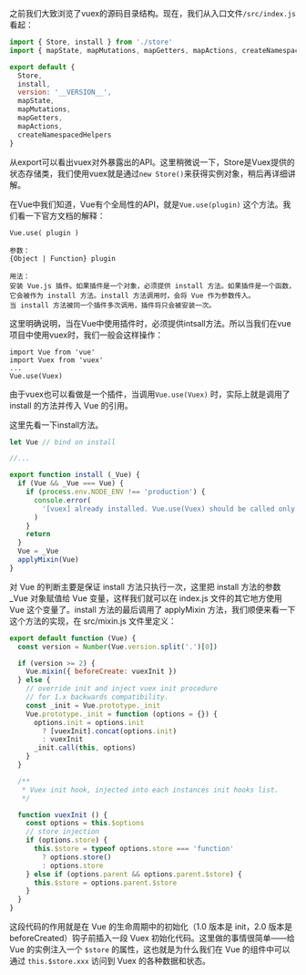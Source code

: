 之前我们大致浏览了vuex的源码目录结构。现在，我们从入口文件`/src/index.js`看起：

```js
import { Store, install } from './store'
import { mapState, mapMutations, mapGetters, mapActions, createNamespacedHelpers } from './helpers'

export default {
  Store,
  install,
  version: '__VERSION__',
  mapState,
  mapMutations,
  mapGetters,
  mapActions,
  createNamespacedHelpers
}
```

从export可以看出vuex对外暴露出的API。这里稍微说一下，Store是Vuex提供的状态存储类，我们使用vuex就是通过`new Store()`来获得实例对象，稍后再详细讲解。

在Vue中我们知道，Vue有个全局性的API，就是`Vue.use(plugin)` 这个方法。我们看一下官方文档的解释：

```
Vue.use( plugin )

参数：
{Object | Function} plugin

用法：
安装 Vue.js 插件。如果插件是一个对象，必须提供 install 方法。如果插件是一个函数，它会被作为 install 方法。install 方法调用时，会将 Vue 作为参数传入。
当 install 方法被同一个插件多次调用，插件将只会被安装一次。
```

这里明确说明，当在Vue中使用插件时，必须提供intsall方法。所以当我们在vue项目中使用vuex时，我们一般会这样操作：

```
import Vue from 'vue'
import Vuex from 'vuex'
...
Vue.use(Vuex)
```

由于vuex也可以看做是一个插件，当调用`Vue.use(Vuex)` 时，实际上就是调用了 install 的方法并传入 Vue 的引用。

这里先看一下install方法。

```js
let Vue // bind on install

//...

export function install (_Vue) {
  if (Vue && _Vue === Vue) {
    if (process.env.NODE_ENV !== 'production') {
      console.error(
        '[vuex] already installed. Vue.use(Vuex) should be called only once.'
      )
    }
    return
  }
  Vue = _Vue
  applyMixin(Vue)
}
```

对 Vue 的判断主要是保证 install 方法只执行一次，这里把 install 方法的参数 _Vue 对象赋值给 Vue 变量，这样我们就可以在 index.js 文件的其它地方使用 Vue 这个变量了。install 方法的最后调用了 applyMixin 方法，我们顺便来看一下这个方法的实现，在 src/mixin.js 文件里定义：

```js
export default function (Vue) {
  const version = Number(Vue.version.split('.')[0])

  if (version >= 2) {
    Vue.mixin({ beforeCreate: vuexInit })
  } else {
    // override init and inject vuex init procedure
    // for 1.x backwards compatibility.
    const _init = Vue.prototype._init
    Vue.prototype._init = function (options = {}) {
      options.init = options.init
        ? [vuexInit].concat(options.init)
        : vuexInit
      _init.call(this, options)
    }
  }

  /**
   * Vuex init hook, injected into each instances init hooks list.
   */

  function vuexInit () {
    const options = this.$options
    // store injection
    if (options.store) {
      this.$store = typeof options.store === 'function'
        ? options.store()
        : options.store
    } else if (options.parent && options.parent.$store) {
      this.$store = options.parent.$store
    }
  }
}
```

这段代码的作用就是在 Vue 的生命周期中的初始化（1.0 版本是 init，2.0 版本是 beforeCreated）钩子前插入一段 Vuex 初始化代码。这里做的事情很简单——给 Vue 的实例注入一个 `$store` 的属性，这也就是为什么我们在 Vue 的组件中可以通过 `this.$store.xxx` 访问到 Vuex 的各种数据和状态。